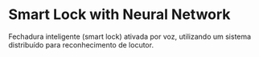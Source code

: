 # Smart Lock with Neural Network
Fechadura inteligente (smart lock) ativada por voz, utilizando um sistema distribuído para reconhecimento de locutor. 

